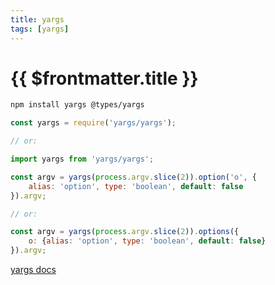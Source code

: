 ```yaml
---
title: yargs
tags: [yargs]
---
```

# {{ $frontmatter.title }}

```bash
npm install yargs @types/yargs
```

```js
const yargs = require('yargs/yargs');

// or:

import yargs from 'yargs/yargs';

const argv = yargs(process.argv.slice(2)).option('o', {
    alias: 'option', type: 'boolean', default: false
}).argv;

// or:

const argv = yargs(process.argv.slice(2)).options({
    o: {alias: 'option', type: 'boolean', default: false}
}).argv;
```

[yargs docs](https://github.com/yargs/yargs/tree/master/docs)

